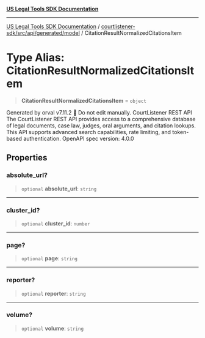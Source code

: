 [**US Legal Tools SDK Documentation**](../../../../../../README.md)

***

[US Legal Tools SDK Documentation](../../../../../../README.md) / [courtlistener-sdk/src/api/generated/model](../README.md) / CitationResultNormalizedCitationsItem

# Type Alias: CitationResultNormalizedCitationsItem

> **CitationResultNormalizedCitationsItem** = `object`

Generated by orval v7.11.2 🍺
Do not edit manually.
CourtListener REST API
The CourtListener REST API provides access to a comprehensive database of legal documents, case law, judges, oral arguments, and citation lookups. This API supports advanced search capabilities, rate limiting, and token-based authentication.
OpenAPI spec version: 4.0.0

## Properties

### absolute\_url?

> `optional` **absolute\_url**: `string`

***

### cluster\_id?

> `optional` **cluster\_id**: `number`

***

### page?

> `optional` **page**: `string`

***

### reporter?

> `optional` **reporter**: `string`

***

### volume?

> `optional` **volume**: `string`

